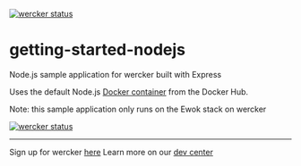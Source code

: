 [![wercker status](https://app.wercker.com/status/4e17a6ad772279c1635199abc30d4b00/m "my wercker status")](https://app.wercker.com/project/bykey/4e17a6ad772279c1635199abc30d4b00)


# getting-started-nodejs

Node.js sample application for wercker built with Express

Uses the default Node.js [Docker container](https://registry.hub.docker.com/u/library/node/) from the Docker Hub.

Note: this sample application only runs on the Ewok stack on wercker

[![wercker status](https://app.wercker.com/status/7b1a402dd00d57fc9abddf9eb5161675/s "wercker status")](https://app.wercker.com/project/bykey/7b1a402dd00d57fc9abddf9eb5161675)

---
Sign up for wercker [here](http://wercker.com)
Learn more on our [dev center](http://devcenter.wercker.com)
